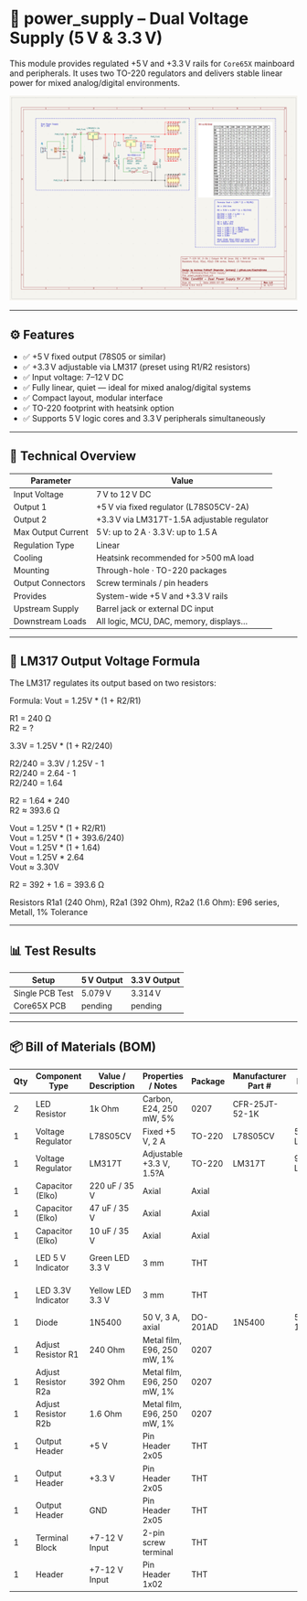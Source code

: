 # 🔋 power_supply – Dual Voltage Supply (5 V & 3.3 V)

This module provides regulated +5 V and +3.3 V rails for `Core65X` mainboard and peripherals. It uses two TO-220 regulators and delivers stable linear power for mixed analog/digital environments.

![power_supply](power_supply_schematics.png)

---

## ⚙️ Features

- ✅ +5 V fixed output (78S05 or similar)
- ✅ +3.3 V adjustable via LM317 (preset using R1/R2 resistors)
- ✅ Input voltage: 7–12 V DC
- ✅ Fully linear, quiet — ideal for mixed analog/digital systems
- ✅ Compact layout, modular interface
- ✅ TO-220 footprint with heatsink option
- ✅ Supports 5 V logic cores and 3.3 V peripherals simultaneously

---

## 🔧 Technical Overview

| Parameter          | Value                                       |
|--------------------|---------------------------------------------|
| Input Voltage      | 7 V to 12 V DC                              |
| Output 1           | +5 V via fixed regulator (L78S05CV-2A)      |
| Output 2           | +3.3 V via LM317T-1.5A adjustable regulator |
| Max Output Current | 5 V: up to 2 A · 3.3 V: up to 1.5 A         |
| Regulation Type    | Linear                                      |
| Cooling            | Heatsink recommended for >500 mA load       |
| Mounting           | Through-hole · TO-220 packages              |
| Output Connectors  | Screw terminals / pin headers               |
| Provides           | System-wide +5 V and +3.3 V rails           |
| Upstream Supply    | Barrel jack or external DC input            |
| Downstream Loads   | All logic, MCU, DAC, memory, displays…      |

---

## 📐 LM317 Output Voltage Formula

The LM317 regulates its output based on two resistors:

Formula: Vout = 1.25V * (1 + R2/R1)

R1 = 240 Ω\
R2 = ?

3.3V = 1.25V * (1 + R2/240)

R2/240 = 3.3V / 1.25V - 1\
R2/240 = 2.64 - 1\
R2/240 = 1.64

R2 = 1.64 * 240\
R2 ≈ 393.6 Ω

Vout = 1.25V * (1 + R2/R1)\
Vout = 1.25V * (1 + 393.6/240)\
Vout = 1.25V * (1 + 1.64)\
Vout = 1.25V * 2.64\
Vout ≈ 3.30V

R2 = 392 + 1.6 = 393.6 Ω

Resistors R1a1 (240 Ohm), R2a1 (392 Ohm), R2a2 (1.6 Ohm): E96 series, Metall, 1% Tolerance

---

## 📊 Test Results

| Setup               | 5 V Output | 3.3 V Output |
|---------------------|------------|--------------|
| Single PCB Test     | 5.079 V    | 3.314 V      |
| Core65X PCB         | pending    | pending      |

---

## 📦 Bill of Materials (BOM)

| Qty | Component Type      | Value / Description | Properties / Notes          | Package  | Manufacturer Part # | Mouser #     | Reichelt #    |
|-----|---------------------|---------------------|-----------------------------|----------|---------------------|--------------|---------------|
| 2   | LED Resistor        | 1k Ohm                | Carbon, E24, 250 mW, 5%     | 0207     | CFR-25JT-52-1K      |              | 1/4W 1,0K     |
| 1   | Voltage Regulator   | L78S05CV            | Fixed +5 V, 2 A             | TO-220   | L78S05CV            | 511-L78S05CV | uA 78S05      |
| 1   | Voltage Regulator   | LM317T              | Adjustable +3.3 V, 1.5?A    | TO-220   | LM317T              | 926-LM317T   | LM 317-220 SG |
| 1   | Capacitor (Elko)    | 220 uF / 35 V       | Axial                       | Axial    |                     |              | RAD 220/35    |
| 1   | Capacitor (Elko)    | 47 uF / 35 V        | Axial                       | Axial    |                     |              | RAD 47/35     |
| 1   | Capacitor (Elko)    | 10 uF / 35 V        | Axial                       | Axial    |                     |              | RAD 10/35     |
| 1   | LED 5 V Indicator   | Green LED 3.3 V     | 3 mm                        | THT      |                     |              | LED 3MM GN    |
| 1   | LED 3.3V Indicator  | Yellow LED 3.3 V    | 3 mm                        | THT      |                     |              | LED 3MM GE    |
| 1   | Diode               | 1N5400              | 50 V, 3 A, axial            | DO-201AD | 1N5400              | 583-1N5400   | 1N 5400       |
| 1   | Adjust Resistor R1  | 240 Ohm               | Metal film, E96, 250 mW, 1% | 0207     |                     |              |               |
| 1   | Adjust Resistor R2a | 392 Ohm               | Metal film, E96, 250 mW, 1% | 0207     |                     |              |               |
| 1   | Adjust Resistor R2b | 1.6 Ohm               | Metal film, E96, 250 mW, 1% | 0207     |                     |              |               |
| 1   | Output Header       | +5 V                | Pin Header 2x05             | THT      |                     |              |               |
| 1   | Output Header       | +3.3 V              | Pin Header 2x05             | THT      |                     |              |               |
| 1   | Output Header       | GND                 | Pin Header 2x05             | THT      |                     |              |               |
| 1   | Terminal Block      | +7-12 V Input       | 2-pin screw terminal        | THT      |                     |              |               |
| 1   | Header              | +7-12 V Input       | Pin Header 1x02             | THT      |                     |              |               |
